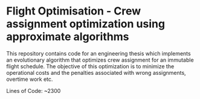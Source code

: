 # Flight Optimisation - Crew assignment optimization using approximate algorithms

This repository contains code for an engineering thesis which implements an evolutionary algorithm that optimizes crew assignment for an immutable flight schedule. The objective of this optimization is to minimize the operational costs and the penalties associated with wrong assignments, overtime work etc.

Lines of Code: ~2300
